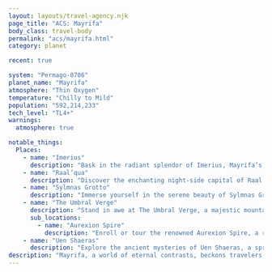 ```yaml
---
layout: layouts/travel-agency.njk
page_title: "ACS: Mayrifa"
body_class: travel-body
permalink: "acs/mayrifa.html"
category: planet

recent: true

system: "Permago-0706"
planet_name: "Mayrifa"
atmosphere: "Thin Oxygen"
temperature: "Chilly to Mild"
population: "592,214,233"
tech_level: "TL4+"
warnings:
  atmosphere: true

notable_things:
  Places:
    - name: "Imerius"
      description: "Bask in the radiant splendor of Imerius, Mayrifa’s sunlit capital sprawling along a shimmering beach and up dramatic cliffs. Its glass towers gleam under the cobalt sky, their tinted facades reflecting the eternal daylight. Wander sky-spanning walkways, explore vibrant markets, and relax in sculpted parks where low-gravity flora sways gently in the breeze."
    - name: "Raal’qua"
      description: "Discover the enchanting night-side capital of Raal’qua, nestled within a bioluminescent fungal forest. Buildings carved from giant mushrooms glow softly under starlight, creating an otherworldly ambiance. Stroll through winding paths lined with radiant fungi and experience the unique culture of the Nocturnis, where darkness unveils hidden beauty."
    - name: "Sylmnas Grotto"
      description: "Immerse yourself in the serene beauty of Sylmnas Grotto, a meticulously curated fungal garden on Mayrifa’s night side. Marvel at the vibrant hues and glowing patterns of bioluminescent fungi, tended by local artisans. A tranquil haven perfect for quiet reflection or guided tours under the starry sky."
    - name: "The Umbral Verge"
      description: "Stand in awe at The Umbral Verge, a majestic mountain ridge encircling Mayrifa, where day and night converge. High-altitude retreats offer breathtaking views of both sunlit plains and shadowed fungal forests. Visit for a unique blend of adventure and serenity, perfect for those seeking to bridge two worlds."
      sub_locations:
        - name: "Aurexion Spire"
          description: "Enroll or tour the renowned Aurexion Spire, a radiant glass academy perched in the mountains. As the sector’s premier psionic training center, it welcomes visitors for short courses or open houses, showcasing the art of mind over matter amidst stunning vistas."
    - name: "Uen Shaeras"
      description: "Explore the ancient mysteries of Uen Shaeras, a sprawling ruin built by the Velari's ancient ancestors. Wander through weathered stone halls and cavernous depths, where history whispers in every shadow. Guided tours offer glimpses into the planet’s storied past, perfect for adventurers and scholars alike."
description: "Mayrifa, a world of eternal contrasts, beckons travelers with its dual realms of light and shadow. On the sunlit side, gleaming cities like Imerius rise with glass towers and sculpted gardens, bathed in endless cobalt daylight. Across the Umbral Verge, the night side unveils Raal’qua’s glowing fungal forests, where the Nocturnis thrive in starlit splendor. Renowned for its psionic heritage, Mayrifa is home to the Aurexion Spire, the sector’s finest academy for mind-shaping arts. Whether you seek the vibrant energy of sunlit cliffs, the tranquil glow of night-side grottos, or the wisdom of psionic masters, Mayrifa offers a journey of wonder and discovery."
---
```

